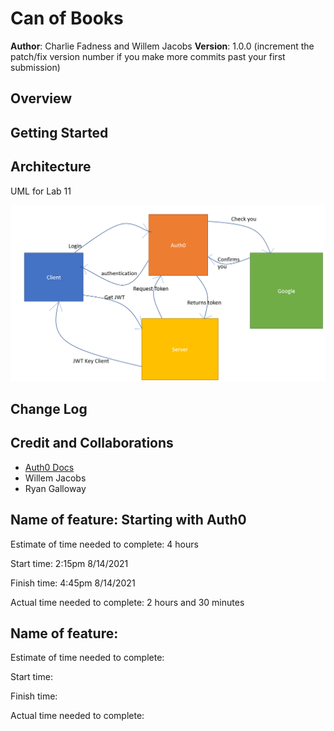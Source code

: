 # Can of Books

**Author**: Charlie Fadness and Willem Jacobs
**Version**: 1.0.0 (increment the patch/fix version number if you make more commits past your first submission)

## Overview
<!-- Provide a high level overview of what this application is and why you are building it, beyond the fact that it's an assignment for this class. (i.e. What's your problem domain?) -->

## Getting Started
<!-- What are the steps that a user must take in order to build this app on their own machine and get it running? -->

## Architecture
<!-- Provide a detailed description of the application design. What technologies (languages, libraries, etc) you're using, and any other relevant design information. -->

UML for Lab 11

<img src="img/wml for lab 11.png">

## Change Log
<!-- Use this area to document the iterative changes made to your application as each feature is successfully implemented. Use time stamps. Here's an example:

01-01-2001 4:59pm - Application now has a fully-functional express server, with a GET route for the location resource. -->

## Credit and Collaborations
<!-- Give credit (and a link) to other people or resources that helped you build this application. -->
- [Auth0 Docs](https://auth0.com/docs)
- Willem Jacobs
- Ryan Galloway

## Name of feature: Starting with Auth0

Estimate of time needed to complete: 4 hours

Start time: 2:15pm 8/14/2021

Finish time: 4:45pm 8/14/2021

Actual time needed to complete: 2 hours and 30 minutes

## Name of feature:

Estimate of time needed to complete: 

Start time:

Finish time:

Actual time needed to complete:
